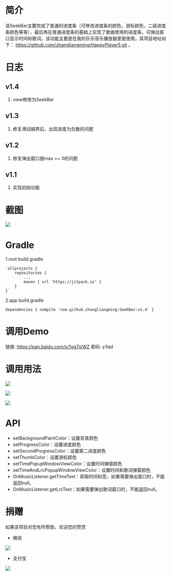# 简介 #
该SeekBar主要完成了普通的进度条（可修改进度条的颜色，游标颜色，二级进度条颜色等等），最后再在普通进度条的基础上实现了歌曲使用的进度条，可弹出窗口显示时间和歌词。该功能主要是在我的乐乐音乐播放器里面使用，其项目地址如下：
https://github.com/zhangliangming/HappyPlayer5.git 。

# 日志 #
## v1.4 ##
1. view修改为SeekBar

## v1.3 ##
1. 修复滑动越界后，出现进度为负数的问题
## v1.2 ##
1. 修复弹出窗口报max == 0的问题
## v1.1 ##
1. 实现初始功能


# 截图 #

![](https://i.imgur.com/No0LrKB.png)

# Gradle #
1.root build.gradle

	`allprojects {
		repositories {
			...
			maven { url 'https://jitpack.io' }
		}
	}`
	
2.app build.gradle

`dependencies {
	         compile 'com.github.zhangliangming:SeekBar:v1.4'
	}`

# 调用Demo #
链接: https://pan.baidu.com/s/1gg7jzWZ 密码: y3qd
# 调用用法 #
![](https://i.imgur.com/PxMZTpR.png)

![](https://i.imgur.com/3oPBqu6.png)

![](https://i.imgur.com/9Y6uVgF.png)

# API #
- setBackgroundPaintColor：设置背景颜色
- setProgressColor：设置进度颜色
- setSecondProgressColor：设置第二进度颜色
- setThumbColor：设置游标颜色
- setTimePopupWindowViewColor：设置时间弹窗颜色
- setTimeAndLrcPopupWindowViewColor：设置时间和歌词弹窗颜色
- OnMusicListener.getTimeText：获取时间标签，如果需要弹出窗口时，不能返回null。
- OnMusicListener.getLrcText：如果需要弹出歌词窗口时，不能返回null。


# 捐赠 #
如果该项目对您有所帮助，欢迎您的赞赏

- 微信

![](https://i.imgur.com/e3hERHh.png)

- 支付宝

![](https://i.imgur.com/29AcEPA.png)
